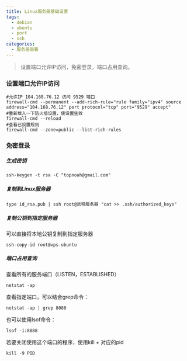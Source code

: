 ```yaml
---
title: Linux服务器基础设置
tags:
  - debian
  - ubuntu
  - port
  - ssh
categories:
  - 服务器部署
---
```


> 设置端口允许IP访问，免密登录，端口占用查询。


<!-- more -->

### 设置端口允许IP访问
```shell
#允许IP 104.168.76.12 访问 9529 端口
firewall-cmd --permanent --add-rich-rule="rule family="ipv4" source address="104.168.76.12" port protocol="tcp" port="9529" accept"
#重新载入一下防火墙设置，使设置生效
firewall-cmd --reload
#查看已设置规则
firewall-cmd --zone=public --list-rich-rules
```

### 免密登录
##### 生成密钥

```shell
ssh-keygen -t rsa -C "topnoah@gmail.com"
```

##### 复制到Linux服务器

```shell
type id_rsa.pub | ssh root@远程服务器 "cat >> .ssh/authorized_keys"
```

<!-- more -->

##### 复制公钥到指定服务器
可以直接将本地公钥复制到指定服务器
```shell
ssh-copy-id root@vps-ubuntu
```

##### 端口占用查询

查看所有的服务端口（LISTEN，ESTABLISHED）
```shell
netstat -ap
```

查看指定端口，可以结合grep命令：
```shell
netstat -ap | grep 8080
```

也可以使用lsof命令：
```shell
lsof -i:8888
```

若要关闭使用这个端口的程序，使用kill + 对应的pid
```shell
kill -9 PID
```
